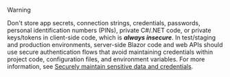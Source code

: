 > [!WARNING]
> Don't store app secrets, connection strings, credentials, passwords, personal identification numbers (PINs), private C#/.NET code, or private keys/tokens in client-side code, which is ***always insecure***. In test/staging and production environments, server-side Blazor code and web APIs should use secure authentication flows that avoid maintaining credentials within project code, configuration files, and environment variables. For more information, see [Securely maintain sensitive data and credentials](xref:blazor/security/index#securely-maintain-sensitive-data-and-credentials).
